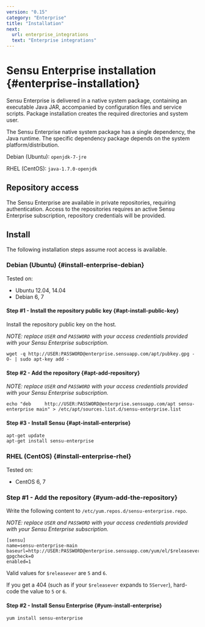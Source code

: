 ```yaml
---
version: "0.15"
category: "Enterprise"
title: "Installation"
next:
  url: enterprise_integrations
  text: "Enterprise integrations"
---
```


# Sensu Enterprise installation {#enterprise-installation}

Sensu Enterprise is delivered in a native system package, containing an
executable Java JAR, accompanied by configuration files and service
scripts. Package installation creates the required directories and
system user.

The Sensu Enterprise native system package has a single dependency,
the Java runtime. The specific dependency package depends on the
system platform/distribution.

Debian (Ubuntu): `openjdk-7-jre`

RHEL (CentOS): `java-1.7.0-openjdk`

## Repository access

The Sensu Enterprise are available in private repositories, requiring
authentication. Access to the repositories requires an active Sensu Enterprise
subscription, repository credentials will be provided.

## Install

The following installation steps assume root access is available.

### Debian (Ubuntu) {#install-enterprise-debian}

Tested on:

* Ubuntu 12.04, 14.04
* Debian 6, 7

#### Step #1 - Install the repository public key {#apt-install-public-key}

Install the repository public key on the host.

_NOTE: replace `USER` and `PASSWORD` with your access credentials
provided with your Sensu Enterprise subscription._

~~~ shell
wget -q http://USER:PASSWORD@enterprise.sensuapp.com/apt/pubkey.gpg -O- | sudo apt-key add -
~~~

#### Step #2 - Add the repository {#apt-add-repository}

_NOTE: replace `USER` and `PASSWORD` with your access credentials
provided with your Sensu Enterprise subscription._

~~~ shell
echo "deb     http://USER:PASSWORD@enterprise.sensuapp.com/apt sensu-enterprise main" > /etc/apt/sources.list.d/sensu-enterprise.list
~~~

#### Step #3 - Install Sensu {#apt-install-enterprise}

~~~shell
apt-get update
apt-get install sensu-enterprise
~~~

### RHEL (CentOS) {#install-enterprise-rhel}

Tested on:

* CentOS 6, 7

### Step #1 - Add the repository {#yum-add-the-repository}

Write the following content to `/etc/yum.repos.d/sensu-enterprise.repo`.

_NOTE: replace `USER` and `PASSWORD` with your access credentials
provided with your Sensu Enterprise subscription._

~~~ shell
[sensu]
name=sensu-enterprise-main
baseurl=http://USER:PASSWORD@enterprise.sensuapp.com/yum/el/$releasever/$basearch/
gpgcheck=0
enabled=1
~~~

Valid values for `$releasever` are `5` and `6`.

If you get a 404 (such as if your `$releasever` expands to `5Server`),
hard-code the value to `5` or `6`.

#### Step #2 - Install Sensu Enterprise {#yum-install-enterprise}

~~~shell
yum install sensu-enterprise
~~~
